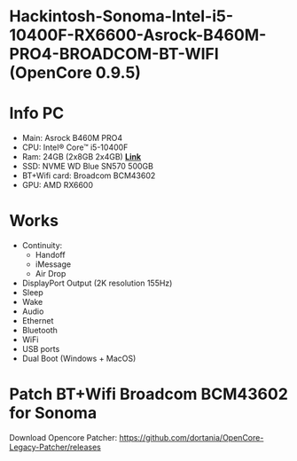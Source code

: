 
# Hackintosh-Sonoma-Intel-i5-10400F-RX6600-Asrock-B460M-PRO4-BROADCOM-BT-WIFI (OpenCore 0.9.5)

# Info PC

- Main: Asrock B460M PRO4
- CPU: Intel® Core™ i5-10400F
- Ram: 24GB (2x8GB 2x4GB) **[Link](https://www.anphatpc.com.vn/ram-kingston-hyperx-fury-8gb-1x8gb-ddr4-bus-2666mhz-black.html)**
- SSD: NVME WD Blue SN570 500GB
- BT+Wifi card: Broadcom BCM43602 
- GPU: AMD RX6600

# Works
- Continuity:
    - Handoff
    - iMessage
    - Air Drop
- DisplayPort Output (2K resolution 155Hz)
- Sleep
- Wake
- Audio 
- Ethernet
- Bluetooth
- WiFi
- USB ports 
- Dual Boot (Windows + MacOS) 

# Patch BT+Wifi Broadcom BCM43602 for Sonoma
Download Opencore Patcher: https://github.com/dortania/OpenCore-Legacy-Patcher/releases

